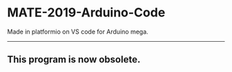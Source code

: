 # MATE-2019-Arduino-Code
Made in platformio on VS code for Arduino mega.

-----------
This program is now obsolete.
-----------
